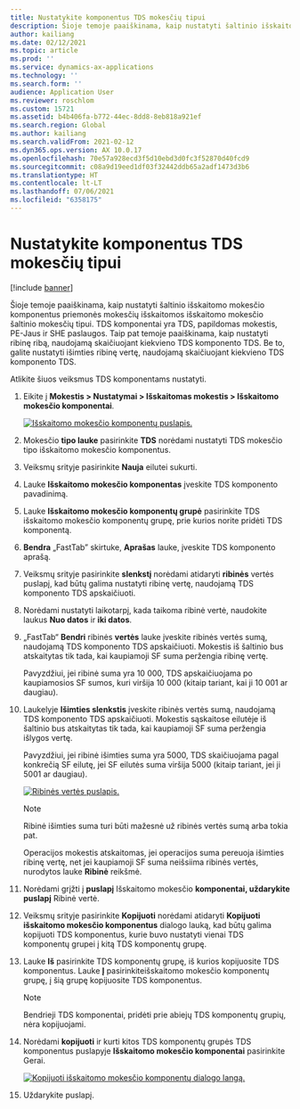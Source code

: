 ```yaml
---
title: Nustatykite komponentus TDS mokesčių tipui
description: Šioje temoje paaiškinama, kaip nustatyti šaltinio išskaitomo mokesčio komponentus priemonės mokesčių išskaitomos išskaitomo mokesčio šaltinio mokesčių tipui. Taip pat paaiškinama, kaip nustatyti ribinę ribą, naudojamą skaičiuojant kiekvieno TDS komponento TDS.
author: kailiang
ms.date: 02/12/2021
ms.topic: article
ms.prod: ''
ms.service: dynamics-ax-applications
ms.technology: ''
ms.search.form: ''
audience: Application User
ms.reviewer: roschlom
ms.custom: 15721
ms.assetid: b4b406fa-b772-44ec-8dd8-8eb818a921ef
ms.search.region: Global
ms.author: kailiang
ms.search.validFrom: 2021-02-12
ms.dyn365.ops.version: AX 10.0.17
ms.openlocfilehash: 70e57a928ecd3f5d10ebd3d0fc3f52870d40fcd9
ms.sourcegitcommit: c08a9d19eed1df03f32442ddb65a2adf1473d3b6
ms.translationtype: HT
ms.contentlocale: lt-LT
ms.lasthandoff: 07/06/2021
ms.locfileid: "6358175"
---
```

# <a name="set-up-tax-components-for-the-tds-tax-type"></a>Nustatykite komponentus TDS mokesčių tipui

[!include [banner](../includes/banner.md)]

Šioje temoje paaiškinama, kaip nustatyti šaltinio išskaitomo mokesčio komponentus priemonės mokesčių išskaitomos išskaitomo mokesčio šaltinio mokesčių tipui. TDS komponentai yra TDS, papildomas mokestis, PE-Jaus ir SHE paslaugos. Taip pat temoje paaiškinama, kaip nustatyti ribinę ribą, naudojamą skaičiuojant kiekvieno TDS komponento TDS. Be to, galite nustatyti išimties ribinę vertę, naudojamą skaičiuojant kiekvieno TDS komponento TDS.

Atlikite šiuos veiksmus TDS komponentams nustatyti.

1. Eikite į **Mokestis \> Nustatymai \> Išskaitomas mokestis \> Išskaitomo mokesčio komponentai**.

    [![Išskaitomo mokesčio komponentų puslapis.](./media/apac-ind-TDS-9.png)](./media/apac-ind-TDS-9.png)

2. Mokesčio **tipo lauke** pasirinkite **TDS** norėdami nustatyti TDS mokesčio tipo išskaitomo mokesčio komponentus.
3. Veiksmų srityje pasirinkite **Nauja** eilutei sukurti.
4. Lauke **Išskaitomo mokesčio komponentas** įveskite TDS komponento pavadinimą.
5. Lauke **Išskaitomo mokesčio komponentų grupė** pasirinkite TDS išskaitomo mokesčio komponentų grupę, prie kurios norite pridėti TDS komponentą.
6. **Bendra** „FastTab” skirtuke, **Aprašas** lauke, įveskite TDS komponento aprašą.
7. Veiksmų srityje pasirinkite **slenkstį** norėdami atidaryti **ribinės** vertės puslapį, kad būtų galima nustatyti ribinę vertę, naudojamą TDS komponento TDS apskaičiuoti.
8. Norėdami nustatyti laikotarpį, kada taikoma ribinė vertė, naudokite laukus **Nuo datos** ir **iki datos**.
9. „FastTab“ **Bendri** ribinės **vertės** lauke įveskite ribinės vertės sumą, naudojamą TDS komponento TDS apskaičiuoti. Mokestis iš šaltinio bus atskaitytas tik tada, kai kaupiamoji SF suma peržengia ribinę vertę.

    Pavyzdžiui, jei ribinė suma yra 10 000, TDS apskaičiuojama po kaupiamosios SF sumos, kuri viršija 10 000 (kitaip tariant, kai ji 10 001 ar daugiau).

10. Laukelyje **Išimties slenkstis** įveskite ribinės vertės sumą, naudojamą TDS komponento TDS apskaičiuoti. Mokestis sąskaitose eilutėje iš šaltinio bus atskaitytas tik tada, kai kaupiamoji SF suma peržengia išlygos vertę.

    Pavyzdžiui, jei ribinė išimties suma yra 5000, TDS skaičiuojama pagal konkrečią SF eilutę, jei SF eilutės suma viršija 5000 (kitaip tariant, jei ji 5001 ar daugiau).

    [![Ribinės vertės puslapis.](./media/apac-ind-TDS-10.png)](./media/apac-ind-TDS-10.png)

    > [!NOTE]
    > Ribinė išimties suma turi būti mažesnė už ribinės vertės sumą arba tokia pat.
    >
    > Operacijos mokestis atskaitomas, jei operacijos suma pereuoja išimties ribinę vertę, net jei kaupiamoji SF suma neišsiima ribinės vertės, nurodytos lauke **Ribinė** reikšmė.

11. Norėdami grįžti į **puslapį** Išskaitomo mokesčio **komponentai, uždarykite puslapį** Ribinė vertė.
12. Veiksmų srityje pasirinkite **Kopijuoti** norėdami atidaryti **Kopijuoti išskaitomo mokesčio komponentus** dialogo lauką, kad būtų galima kopijuoti TDS komponentus, kurie buvo nustatyti vienai TDS komponentų grupei į kitą TDS komponentų grupę.
13. Lauke **Iš** pasirinkite TDS komponentų grupę, iš kurios kopijuosite TDS komponentus. Lauke **Į** pasirinkiteišskaitomo mokesčio komponentų grupę, į šią grupę kopijuosite TDS komponentus.

    > [!NOTE]
    > Bendrieji TDS komponentai, pridėti prie abiejų TDS komponentų grupių, nėra kopijuojami.

14. Norėdami **kopijuoti** ir kurti kitos TDS komponentų grupės TDS komponentus puslapyje **Išskaitomo mokesčio komponentai** pasirinkite Gerai.

    [![Kopijuoti išskaitomo mokesčio komponentų dialogo langą.](./media/apac-ind-TDS-11.png)](./media/apac-ind-TDS-11.png)

15. Uždarykite puslapį.
